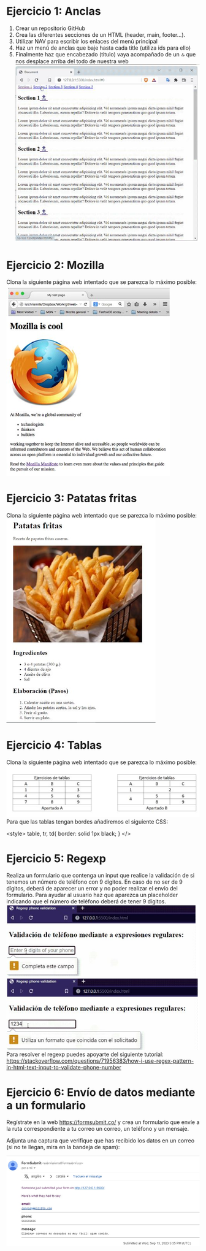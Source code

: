 # Ejercicio 1: Anclas
1. Crear un repositorio GitHub
3. Crea las diferentes secciones de un HTML (header, main, footer...).
4. Utilizar NAV para escribir los enlaces del menú principal
5. Haz un menú de anclas que baje hasta cada title (utiliza ids para ello)
6. Finalmente haz que encabezado (titulo) vaya acompañado de un 🔝 que nos desplace arriba del todo de nuestra web  
![Anclas](./imagenes/Captura1.JPG)

# Ejercicio 2: Mozilla
Clona la siguiente página web intentado que se parezca lo máximo posible:  
![Mozilla](./imagenes/Captura2.JPG)

# Ejercicio 3: Patatas fritas
Clona la siguiente página web intentado que se parezca lo máximo posible:  
![Papas Fritas](./imagenes/Captura3.JPG)

# Ejercicio 4: Tablas
Clona la siguiente página web intentado que se parezca lo máximo posible:  
![Tablas](./imagenes/Captura4.JPG)  
Para que las tablas tengan bordes añadiremos el siguiente CSS:  

&#60;style&#62;
      table, tr, td{
            border: solid 1px black;
    }
&#60;/&#62;

# Ejercicio 5: Regexp
Realiza un formulario que contenga un input que realice la validación de si tenemos un número de teléfono con 9 dígitos. En caso de no ser de 9 dígitos, deberá de aparecer un error y no poder realizar el envío del formulario. Para ayudar al usuario haz que aparezca un placeholder indicando que el número de teléfono deberá de tener 9 dígitos.  
![Regexp](./imagenes/Captura5.JPG)![Regexp](./imagenes/Captura51.JPG)  
Para resolver el regexp puedes apoyarte del siguiente tutorial: https://stackoverflow.com/questions/71956383/how-i-use-regex-pattern-in-html-text-input-to-validate-phone-number

# Ejercicio 6: Envío de datos mediante a un formulario
Regístrate en la web https://formsubmit.co/ y crea un formulario que envíe a la ruta correspondiente a tu correo un correo, un teléfono y un mensaje.

Adjunta una captura que verifique que has recibido los datos en un correo (si no te llegan, mira en la bandeja de spam):  

![Captura de datos](./imagenes/ejercicio6.jpg)